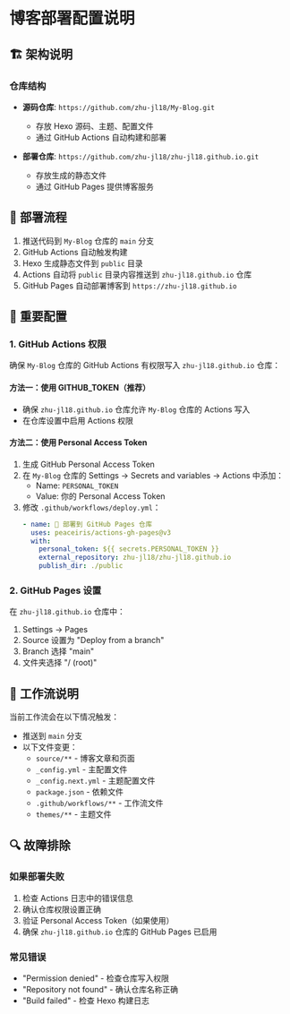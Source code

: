 # 博客部署配置说明

## 🏗️ 架构说明

### 仓库结构
- **源码仓库**: `https://github.com/zhu-jl18/My-Blog.git`
  - 存放 Hexo 源码、主题、配置文件
  - 通过 GitHub Actions 自动构建和部署
  
- **部署仓库**: `https://github.com/zhu-jl18/zhu-jl18.github.io.git`
  - 存放生成的静态文件
  - 通过 GitHub Pages 提供博客服务

## 🚀 部署流程

1. 推送代码到 `My-Blog` 仓库的 `main` 分支
2. GitHub Actions 自动触发构建
3. Hexo 生成静态文件到 `public` 目录
4. Actions 自动将 `public` 目录内容推送到 `zhu-jl18.github.io` 仓库
5. GitHub Pages 自动部署博客到 `https://zhu-jl18.github.io`

## 🔧 重要配置

### 1. GitHub Actions 权限
确保 `My-Blog` 仓库的 GitHub Actions 有权限写入 `zhu-jl18.github.io` 仓库：

#### 方法一：使用 GITHUB_TOKEN（推荐）
- 确保 `zhu-jl18.github.io` 仓库允许 `My-Blog` 仓库的 Actions 写入
- 在仓库设置中启用 Actions 权限

#### 方法二：使用 Personal Access Token
1. 生成 GitHub Personal Access Token
2. 在 `My-Blog` 仓库的 Settings → Secrets and variables → Actions 中添加：
   - Name: `PERSONAL_TOKEN`
   - Value: 你的 Personal Access Token
3. 修改 `.github/workflows/deploy.yml`：
   ```yaml
   - name: 🚀 部署到 GitHub Pages 仓库
     uses: peaceiris/actions-gh-pages@v3
     with:
       personal_token: ${{ secrets.PERSONAL_TOKEN }}
       external_repository: zhu-jl18/zhu-jl18.github.io
       publish_dir: ./public
   ```

### 2. GitHub Pages 设置
在 `zhu-jl18.github.io` 仓库中：
1. Settings → Pages
2. Source 设置为 "Deploy from a branch"
3. Branch 选择 "main"
4. 文件夹选择 "/ (root)"

## 📝 工作流说明

当前工作流会在以下情况触发：
- 推送到 `main` 分支
- 以下文件变更：
  - `source/**` - 博客文章和页面
  - `_config.yml` - 主配置文件
  - `_config.next.yml` - 主题配置文件
  - `package.json` - 依赖文件
  - `.github/workflows/**` - 工作流文件
  - `themes/**` - 主题文件

## 🔍 故障排除

### 如果部署失败
1. 检查 Actions 日志中的错误信息
2. 确认仓库权限设置正确
3. 验证 Personal Access Token（如果使用）
4. 确保 `zhu-jl18.github.io` 仓库的 GitHub Pages 已启用

### 常见错误
- "Permission denied" - 检查仓库写入权限
- "Repository not found" - 确认仓库名称正确
- "Build failed" - 检查 Hexo 构建日志
